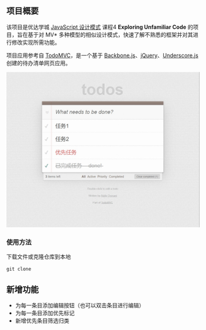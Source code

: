 ## 项目概要

该项目是优达学城 [JavaScript 设计模式](https://cn.udacity.com/course/javascript-design-patterns--ud989-enterprise) 课程4 **Exploring Unfamiliar Code** 的项目，旨在基于对 MV* 多种模型的相似设计模式，快速了解不熟悉的框架并对其进行修改实现所需功能。

项目应用参考自 [TodoMVC](http://todomvc.com/)，是一个基于 [Backbone.js](http://todomvc.com/examples/backbone)、[jQuery](http://todomvc.com/examples/jquery)、[Underscore.js](http://underscorejs.org/) 创建的待办清单网页应用。

![screenshot](img/screenshot.jpg)

### 使用方法

下载文件或克隆仓库到本地

```shell
git clone 
```

## 新增功能

* 为每一条目添加编辑按钮（也可以双击条目进行编辑）
* 为每一条目添加优先标记
* 新增优先条目筛选归类